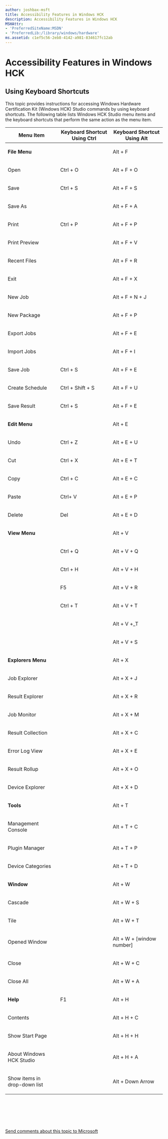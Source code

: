 ```yaml
---
author: joshbax-msft
title: Accessibility Features in Windows HCK
description: Accessibility Features in Windows HCK
MSHAttr:
- 'PreferredSiteName:MSDN'
- 'PreferredLib:/library/windows/hardware'
ms.assetid: c1ef5c56-2eb8-4142-a981-834617fc12ab
---
```


# Accessibility Features in Windows HCK


## Using Keyboard Shortcuts


This topic provides instructions for accessing Windows Hardware Certification Kit (Windows HCK) Studio commands by using keyboard shortcuts. The following table lists Windows HCK Studio menu items and the keyboard shortcuts that perform the same action as the menu item.

<table>
<colgroup>
<col width="33%" />
<col width="33%" />
<col width="33%" />
</colgroup>
<thead>
<tr class="header">
<th>Menu Item</th>
<th>Keyboard Shortcut Using Ctrl</th>
<th>Keyboard Shortcut Using Alt</th>
</tr>
</thead>
<tbody>
<tr class="odd">
<td><p><strong>File Menu</strong></p></td>
<td><p></p></td>
<td><p>Alt + F</p></td>
</tr>
<tr class="even">
<td><p>Open</p></td>
<td><p>Ctrl + O</p></td>
<td><p>Alt + F + O</p></td>
</tr>
<tr class="odd">
<td><p>Save</p></td>
<td><p>Ctrl + S</p></td>
<td><p>Alt + F + S</p></td>
</tr>
<tr class="even">
<td><p>Save As</p></td>
<td><p></p></td>
<td><p>Alt + F + A</p></td>
</tr>
<tr class="odd">
<td><p>Print</p></td>
<td><p>Ctrl + P</p></td>
<td><p>Alt + F + P</p></td>
</tr>
<tr class="even">
<td><p>Print Preview</p></td>
<td><p></p></td>
<td><p>Alt + F + V</p></td>
</tr>
<tr class="odd">
<td><p>Recent Files</p></td>
<td><p></p></td>
<td><p>Alt + F + R</p></td>
</tr>
<tr class="even">
<td><p>Exit</p></td>
<td><p></p></td>
<td><p>Alt + F + X</p></td>
</tr>
<tr class="odd">
<td><p>New Job</p></td>
<td><p></p></td>
<td><p>Alt + F + N + J</p></td>
</tr>
<tr class="even">
<td><p>New Package</p></td>
<td><p></p></td>
<td><p>Alt + F + P</p></td>
</tr>
<tr class="odd">
<td><p>Export Jobs</p></td>
<td><p></p></td>
<td><p>Alt + F + E</p></td>
</tr>
<tr class="even">
<td><p>Import Jobs</p></td>
<td><p></p></td>
<td><p>Alt + F + I</p></td>
</tr>
<tr class="odd">
<td><p>Save Job</p></td>
<td><p>Ctrl + S</p></td>
<td><p>Alt + F + E</p></td>
</tr>
<tr class="even">
<td><p>Create Schedule</p></td>
<td><p>Ctrl + Shift + S</p></td>
<td><p>Alt + F + U</p></td>
</tr>
<tr class="odd">
<td><p>Save Result</p></td>
<td><p>Ctrl + S</p></td>
<td><p>Alt + F + E</p></td>
</tr>
<tr class="even">
<td><p><strong>Edit Menu</strong></p></td>
<td><p></p></td>
<td><p>Alt + E</p></td>
</tr>
<tr class="odd">
<td><p>Undo</p></td>
<td><p>Ctrl + Z</p></td>
<td><p>Alt + E + U</p></td>
</tr>
<tr class="even">
<td><p>Cut</p></td>
<td><p>Ctrl + X</p></td>
<td><p>Alt + E + T</p></td>
</tr>
<tr class="odd">
<td><p>Copy</p></td>
<td><p>Ctrl + C</p></td>
<td><p>Alt + E + C</p></td>
</tr>
<tr class="even">
<td><p>Paste</p></td>
<td><p>Ctrl+ V</p></td>
<td><p>Alt + E + P</p></td>
</tr>
<tr class="odd">
<td><p>Delete</p></td>
<td><p>Del</p></td>
<td><p>Alt + E + D</p></td>
</tr>
<tr class="even">
<td><p><strong>View Menu</strong></p></td>
<td><p></p></td>
<td><p>Alt + V</p></td>
</tr>
<tr class="odd">
<td><p></p></td>
<td><p>Ctrl + Q</p></td>
<td><p>Alt + V + Q</p></td>
</tr>
<tr class="even">
<td><p></p></td>
<td><p>Ctrl + H</p></td>
<td><p>Alt + V + H</p></td>
</tr>
<tr class="odd">
<td><p></p></td>
<td><p>F5</p></td>
<td><p>Alt + V + R</p></td>
</tr>
<tr class="even">
<td><p></p></td>
<td><p>Ctrl + T</p></td>
<td><p>Alt + V + T</p></td>
</tr>
<tr class="odd">
<td><p></p></td>
<td><p></p></td>
<td><p>Alt + V +_T</p></td>
</tr>
<tr class="even">
<td><p></p></td>
<td><p></p></td>
<td><p>Alt + V + S</p></td>
</tr>
<tr class="odd">
<td><p><strong>Explorers Menu</strong></p></td>
<td><p></p></td>
<td><p>Alt + X</p></td>
</tr>
<tr class="even">
<td><p>Job Explorer</p></td>
<td><p></p></td>
<td><p>Alt + X + J</p></td>
</tr>
<tr class="odd">
<td><p>Result Explorer</p></td>
<td><p></p></td>
<td><p>Alt + X + R</p></td>
</tr>
<tr class="even">
<td><p>Job Monitor</p></td>
<td><p></p></td>
<td><p>Alt + X + M</p></td>
</tr>
<tr class="odd">
<td><p>Result Collection</p></td>
<td><p></p></td>
<td><p>Alt + X + C</p></td>
</tr>
<tr class="even">
<td><p>Error Log View</p></td>
<td><p></p></td>
<td><p>Alt + X + E</p></td>
</tr>
<tr class="odd">
<td><p>Result Rollup</p></td>
<td><p></p></td>
<td><p>Alt + X + O</p></td>
</tr>
<tr class="even">
<td><p>Device Explorer</p></td>
<td><p></p></td>
<td><p>Alt + X + D</p></td>
</tr>
<tr class="odd">
<td><p><strong>Tools</strong></p></td>
<td><p></p></td>
<td><p>Alt + T</p></td>
</tr>
<tr class="even">
<td><p>Management Console</p></td>
<td><p></p></td>
<td><p>Alt + T + C</p></td>
</tr>
<tr class="odd">
<td><p>Plugin Manager</p></td>
<td><p></p></td>
<td><p>Alt + T + P</p></td>
</tr>
<tr class="even">
<td><p>Device Categories</p></td>
<td><p></p></td>
<td><p>Alt + T + D</p></td>
</tr>
<tr class="odd">
<td><p><strong>Window</strong></p></td>
<td><p></p></td>
<td><p>Alt + W</p></td>
</tr>
<tr class="even">
<td><p>Cascade</p></td>
<td><p></p></td>
<td><p>Alt + W + S</p></td>
</tr>
<tr class="odd">
<td><p>Tile</p></td>
<td><p></p></td>
<td><p>Alt + W + T</p></td>
</tr>
<tr class="even">
<td><p>Opened Window</p></td>
<td><p></p></td>
<td><p>Alt + W + [window number]</p></td>
</tr>
<tr class="odd">
<td><p>Close</p></td>
<td><p></p></td>
<td><p>Alt + W + C</p></td>
</tr>
<tr class="even">
<td><p>Close All</p></td>
<td><p></p></td>
<td><p>Alt + W + A</p></td>
</tr>
<tr class="odd">
<td><p><strong>Help</strong></p></td>
<td><p>F1</p></td>
<td><p>Alt + H</p></td>
</tr>
<tr class="even">
<td><p>Contents</p></td>
<td><p></p></td>
<td><p>Alt + H + C</p></td>
</tr>
<tr class="odd">
<td><p>Show Start Page</p></td>
<td><p></p></td>
<td><p>Alt + H + H</p></td>
</tr>
<tr class="even">
<td><p>About Windows HCK Studio</p></td>
<td><p></p></td>
<td><p>Alt + H + A</p></td>
</tr>
<tr class="odd">
<td><p>Show items in drop-down list</p></td>
<td><p></p></td>
<td><p>Alt + Down Arrow</p></td>
</tr>
</tbody>
</table>

 

 

 

[Send comments about this topic to Microsoft](mailto:wsddocfb@microsoft.com?subject=Documentation%20feedback%20%5Bp_hck\p_hck%5D:%20Accessibility%20Features%20in%20Windows%20HCK%20%20RELEASE:%20%284/27/2016%29&body=%0A%0APRIVACY%20STATEMENT%0A%0AWe%20use%20your%20feedback%20to%20improve%20the%20documentation.%20We%20don't%20use%20your%20email%20address%20for%20any%20other%20purpose,%20and%20we'll%20remove%20your%20email%20address%20from%20our%20system%20after%20the%20issue%20that%20you're%20reporting%20is%20fixed.%20While%20we're%20working%20to%20fix%20this%20issue,%20we%20might%20send%20you%20an%20email%20message%20to%20ask%20for%20more%20info.%20Later,%20we%20might%20also%20send%20you%20an%20email%20message%20to%20let%20you%20know%20that%20we've%20addressed%20your%20feedback.%0A%0AFor%20more%20info%20about%20Microsoft's%20privacy%20policy,%20see%20http://privacy.microsoft.com/default.aspx. "Send comments about this topic to Microsoft")




